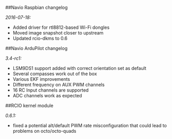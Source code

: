 ##Navio Raspbian changelog

*2016-07-18:*

- Added driver for rtl8812-based Wi-Fi dongles
- Moved image snapshot closer to upstream
- Updated rcio-dkms to 0.6

##Navio ArduPilot changelog

*3.4-rc1:*

- LSM9DS1 support added with correct orientation set as default
- Several compasses work out of the box
- Various EKF improvements
- Different frequency on AUX PWM channels
- 16 RC Input channels are supported
- ADC channels work as expected

##RCIO kernel module

*0.6.1:*

- fixed a potential alt/default PWM rate misconfiguration that could lead to problems on octo/octo-quads

